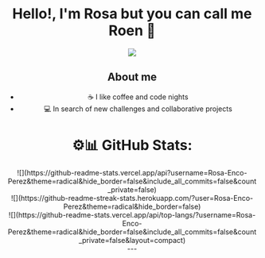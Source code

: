 <div align="center">
<h1 align="center">Hello!, I'm Rosa but you can call me Roen 👋</h1>
 
<img src="https://github.com/user-attachments/assets/04bc3123-fed8-4dbc-b4e0-01580f5d31e0">

## About me
- ☕ I like coffee and code nights
- 💻 In search of new challenges and collaborative projects

# ⚙️📊 GitHub Stats:
<div align="center">
![](https://github-readme-stats.vercel.app/api?username=Rosa-Enco-Perez&theme=radical&hide_border=false&include_all_commits=false&count_private=false)<br/>
![](https://github-readme-streak-stats.herokuapp.com/?user=Rosa-Enco-Perez&theme=radical&hide_border=false)<br/>
![](https://github-readme-stats.vercel.app/api/top-langs/?username=Rosa-Enco-Perez&theme=radical&hide_border=false&include_all_commits=false&count_private=false&layout=compact)
</div>
---



<!--
**Rosa-Enco-Perez/Rosa-Enco-Perez** is a ✨ _special_ ✨ repository because its `README.md` (this file) appears on your GitHub profile.

Here are some ideas to get you started:

- 🔭 I’m currently working on ...
- 🌱 I’m currently learning ...
- 👯 I’m looking to collaborate on ...
- 🤔 I’m looking for help with ...
- 💬 Ask me about ...
- 📫 How to reach me: ...
- 😄 Pronouns: ...
- ⚡ Fun fact: ...
-->
